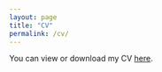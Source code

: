 ```yaml
---
layout: page
title: "CV"
permalink: /cv/
---
```


You can view or download my CV [here](/assets/Elijah_Watson_CV_2025.pdf).

<!-- Optional embedded preview -->
<!--
<embed src="/assets/Elijah_Watson_CV_2025.pdf" width="100%" height="800px" type="application/pdf">
-->
